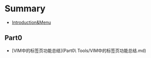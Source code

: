 # Summary

* [Introduction&Menu](README.md)

## Part0 

* [VIM中的标签页功能总结](Part0\ Tools/VIM中的标签页功能总结.md)

